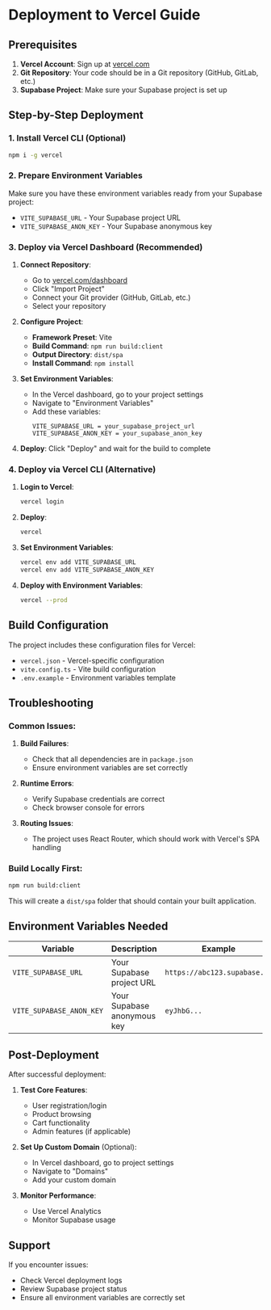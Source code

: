 # Deployment to Vercel Guide

## Prerequisites

1. **Vercel Account**: Sign up at [vercel.com](https://vercel.com)
2. **Git Repository**: Your code should be in a Git repository (GitHub, GitLab, etc.)
3. **Supabase Project**: Make sure your Supabase project is set up

## Step-by-Step Deployment

### 1. Install Vercel CLI (Optional)
```bash
npm i -g vercel
```

### 2. Prepare Environment Variables
Make sure you have these environment variables ready from your Supabase project:
- `VITE_SUPABASE_URL` - Your Supabase project URL
- `VITE_SUPABASE_ANON_KEY` - Your Supabase anonymous key

### 3. Deploy via Vercel Dashboard (Recommended)

1. **Connect Repository**:
   - Go to [vercel.com/dashboard](https://vercel.com/dashboard)
   - Click "Import Project"
   - Connect your Git provider (GitHub, GitLab, etc.)
   - Select your repository

2. **Configure Project**:
   - **Framework Preset**: Vite
   - **Build Command**: `npm run build:client`
   - **Output Directory**: `dist/spa`
   - **Install Command**: `npm install`

3. **Set Environment Variables**:
   - In the Vercel dashboard, go to your project settings
   - Navigate to "Environment Variables"
   - Add these variables:
     ```
     VITE_SUPABASE_URL = your_supabase_project_url
     VITE_SUPABASE_ANON_KEY = your_supabase_anon_key
     ```

4. **Deploy**: Click "Deploy" and wait for the build to complete

### 4. Deploy via Vercel CLI (Alternative)

1. **Login to Vercel**:
   ```bash
   vercel login
   ```

2. **Deploy**:
   ```bash
   vercel
   ```

3. **Set Environment Variables**:
   ```bash
   vercel env add VITE_SUPABASE_URL
   vercel env add VITE_SUPABASE_ANON_KEY
   ```

4. **Deploy with Environment Variables**:
   ```bash
   vercel --prod
   ```

## Build Configuration

The project includes these configuration files for Vercel:

- `vercel.json` - Vercel-specific configuration
- `vite.config.ts` - Vite build configuration
- `.env.example` - Environment variables template

## Troubleshooting

### Common Issues:

1. **Build Failures**: 
   - Check that all dependencies are in `package.json`
   - Ensure environment variables are set correctly

2. **Runtime Errors**:
   - Verify Supabase credentials are correct
   - Check browser console for errors

3. **Routing Issues**:
   - The project uses React Router, which should work with Vercel's SPA handling

### Build Locally First:
```bash
npm run build:client
```

This will create a `dist/spa` folder that should contain your built application.

## Environment Variables Needed

| Variable | Description | Example |
|----------|-------------|---------|
| `VITE_SUPABASE_URL` | Your Supabase project URL | `https://abc123.supabase.co` |
| `VITE_SUPABASE_ANON_KEY` | Your Supabase anonymous key | `eyJhbG...` |

## Post-Deployment

After successful deployment:

1. **Test Core Features**:
   - User registration/login
   - Product browsing
   - Cart functionality
   - Admin features (if applicable)

2. **Set Up Custom Domain** (Optional):
   - In Vercel dashboard, go to project settings
   - Navigate to "Domains"
   - Add your custom domain

3. **Monitor Performance**:
   - Use Vercel Analytics
   - Monitor Supabase usage

## Support

If you encounter issues:
- Check Vercel deployment logs
- Review Supabase project status
- Ensure all environment variables are correctly set
